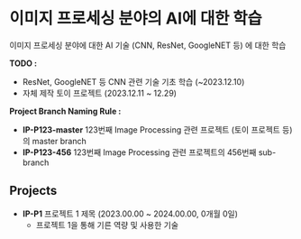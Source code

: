 # 이미지 프로세싱 분야의 AI에 대한 학습

이미지 프로세싱 분야에 대한 AI 기술 (CNN, ResNet, GoogleNET 등) 에 대한 학습

**TODO :**
* ResNet, GoogleNET 등 CNN 관련 기술 기초 학습 (~2023.12.10)
* 자체 제작 토이 프로젝트 (2023.12.11 ~ 12.29)

**Project Branch Naming Rule :**
* **IP-P123-master** 123번째 Image Processing 관련 프로젝트 (토이 프로젝트 등) 의 master branch 
* **IP-P123-456** 123번째 Image Processing 관련 프로젝트의 456번째 sub-branch

## Projects
* **IP-P1** 프로젝트 1 제목 (2023.00.00 ~ 2024.00.00, 0개월 0일)
  * 프로젝트 1을 통해 기른 역량 및 사용한 기술